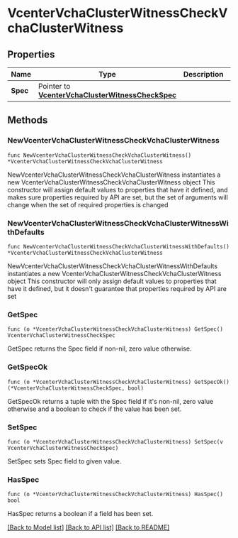# VcenterVchaClusterWitnessCheckVchaClusterWitness

## Properties

Name | Type | Description | Notes
------------ | ------------- | ------------- | -------------
**Spec** | Pointer to [**VcenterVchaClusterWitnessCheckSpec**](VcenterVchaClusterWitnessCheckSpec.md) |  | [optional] 

## Methods

### NewVcenterVchaClusterWitnessCheckVchaClusterWitness

`func NewVcenterVchaClusterWitnessCheckVchaClusterWitness() *VcenterVchaClusterWitnessCheckVchaClusterWitness`

NewVcenterVchaClusterWitnessCheckVchaClusterWitness instantiates a new VcenterVchaClusterWitnessCheckVchaClusterWitness object
This constructor will assign default values to properties that have it defined,
and makes sure properties required by API are set, but the set of arguments
will change when the set of required properties is changed

### NewVcenterVchaClusterWitnessCheckVchaClusterWitnessWithDefaults

`func NewVcenterVchaClusterWitnessCheckVchaClusterWitnessWithDefaults() *VcenterVchaClusterWitnessCheckVchaClusterWitness`

NewVcenterVchaClusterWitnessCheckVchaClusterWitnessWithDefaults instantiates a new VcenterVchaClusterWitnessCheckVchaClusterWitness object
This constructor will only assign default values to properties that have it defined,
but it doesn't guarantee that properties required by API are set

### GetSpec

`func (o *VcenterVchaClusterWitnessCheckVchaClusterWitness) GetSpec() VcenterVchaClusterWitnessCheckSpec`

GetSpec returns the Spec field if non-nil, zero value otherwise.

### GetSpecOk

`func (o *VcenterVchaClusterWitnessCheckVchaClusterWitness) GetSpecOk() (*VcenterVchaClusterWitnessCheckSpec, bool)`

GetSpecOk returns a tuple with the Spec field if it's non-nil, zero value otherwise
and a boolean to check if the value has been set.

### SetSpec

`func (o *VcenterVchaClusterWitnessCheckVchaClusterWitness) SetSpec(v VcenterVchaClusterWitnessCheckSpec)`

SetSpec sets Spec field to given value.

### HasSpec

`func (o *VcenterVchaClusterWitnessCheckVchaClusterWitness) HasSpec() bool`

HasSpec returns a boolean if a field has been set.


[[Back to Model list]](../README.md#documentation-for-models) [[Back to API list]](../README.md#documentation-for-api-endpoints) [[Back to README]](../README.md)


